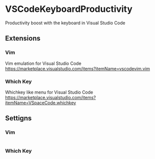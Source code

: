 # VSCodeKeyboardProductivity

Productivity boost with the keyboard in Visual Studio Code

## Extensions

### Vim

Vim emulation for Visual Studio Code
<br />
https://marketplace.visualstudio.com/items?itemName=vscodevim.vim

### Which Key

Whichkey like menu for Visual Studio Code
<br />
https://marketplace.visualstudio.com/items?itemName=VSpaceCode.whichkey

## Settigns

### Vim

```json

```

### Which Key

```json

```
